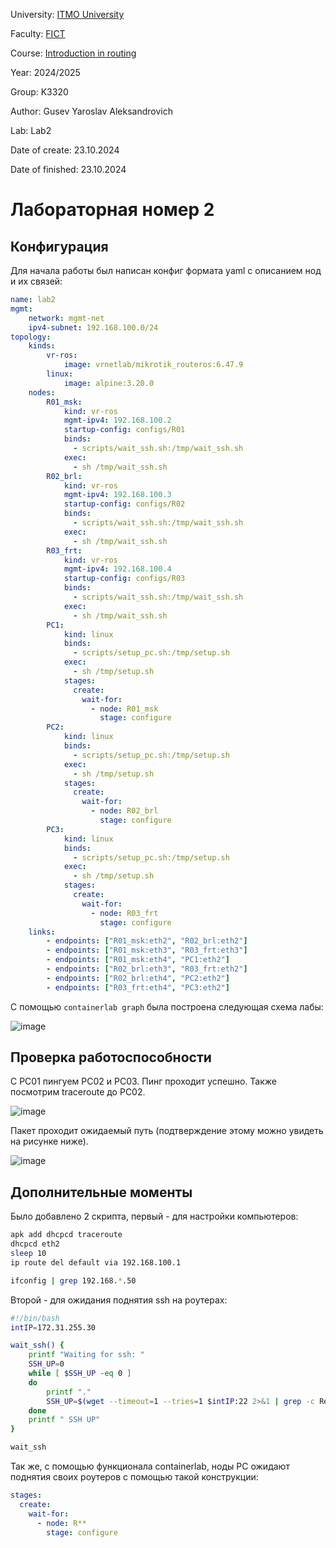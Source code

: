 University: [ITMO University](https://itmo.ru/ru/)

Faculty: [FICT](https://fict.itmo.ru)

Course: [Introduction in routing](https://github.com/itmo-ict-faculty/introduction-in-routing)

Year: 2024/2025

Group: K3320

Author: Gusev Yaroslav Aleksandrovich

Lab: Lab2

Date of create: 23.10.2024

Date of finished: 23.10.2024


# Лабораторная номер 2

## Конфигурация

Для начала работы был написан конфиг формата yaml с описанием нод и их связей:

```yaml
name: lab2
mgmt:
    network: mgmt-net
    ipv4-subnet: 192.168.100.0/24
topology:
    kinds:
        vr-ros:
            image: vrnetlab/mikrotik_routeros:6.47.9
        linux:
            image: alpine:3.20.0
    nodes:
        R01_msk:
            kind: vr-ros
            mgmt-ipv4: 192.168.100.2
            startup-config: configs/R01
            binds:
              - scripts/wait_ssh.sh:/tmp/wait_ssh.sh
            exec:
              - sh /tmp/wait_ssh.sh
        R02_brl:
            kind: vr-ros
            mgmt-ipv4: 192.168.100.3
            startup-config: configs/R02
            binds:
              - scripts/wait_ssh.sh:/tmp/wait_ssh.sh
            exec:
              - sh /tmp/wait_ssh.sh
        R03_frt:
            kind: vr-ros
            mgmt-ipv4: 192.168.100.4
            startup-config: configs/R03
            binds:
              - scripts/wait_ssh.sh:/tmp/wait_ssh.sh
            exec:
              - sh /tmp/wait_ssh.sh
        PC1:
            kind: linux
            binds:
              - scripts/setup_pc.sh:/tmp/setup.sh
            exec:
              - sh /tmp/setup.sh
            stages:
              create:
                wait-for:
                  - node: R01_msk
                    stage: configure 
        PC2:
            kind: linux
            binds:
              - scripts/setup_pc.sh:/tmp/setup.sh
            exec:
              - sh /tmp/setup.sh
            stages:
              create:
                wait-for:
                  - node: R02_brl
                    stage: configure
        PC3:
            kind: linux
            binds:
              - scripts/setup_pc.sh:/tmp/setup.sh
            exec:
              - sh /tmp/setup.sh
            stages:
              create:
                wait-for:
                  - node: R03_frt
                    stage: configure
    links:
        - endpoints: ["R01_msk:eth2", "R02_brl:eth2"]
        - endpoints: ["R01_msk:eth3", "R03_frt:eth3"]
        - endpoints: ["R01_msk:eth4", "PC1:eth2"]
        - endpoints: ["R02_brl:eth3", "R03_frt:eth2"]
        - endpoints: ["R02_brl:eth4", "PC2:eth2"]
        - endpoints: ["R03_frt:eth4", "PC3:eth2"]
```

С помощью `containerlab graph` была построена следующая схема лабы:

![image](https://github.com/user-attachments/assets/3aa110d4-7a15-4b04-9d7e-bae81493f00a)

## Проверка работоспособности

С PC01 пингуем PC02 и PC03. Пинг проходит успешно. Также посмотрим traceroute до PC02.

![image](https://github.com/user-attachments/assets/f5ce18e4-1b0e-4736-84e0-c6d315dd1321)

Пакет проходит ожидаемый путь (подтверждение этому можно увидеть на рисунке ниже).

![image](https://github.com/user-attachments/assets/9eb04cf6-4c12-4c98-9eed-6fff96d6087e)

## Дополнительные моменты

Было добавлено 2 скрипта, первый - для настройки компьютеров:

```bash
apk add dhcpcd traceroute
dhcpcd eth2
sleep 10
ip route del default via 192.168.100.1

ifconfig | grep 192.168.*.50
```

Второй - для ожидания поднятия ssh на роутерах:

```bash
#!/bin/bash
intIP=172.31.255.30

wait_ssh() {
    printf "Waiting for ssh: "
    SSH_UP=0
    while [ $SSH_UP -eq 0 ]
    do
        printf "."
        SSH_UP=$(wget --timeout=1 --tries=1 $intIP:22 2>&1 | grep -c Read);
    done
    printf " SSH UP"
}

wait_ssh
```

Так же, с помощью функционала containerlab, ноды PC ожидают поднятия своих роутеров с помощью такой конструкции:
```yaml
stages:
  create:
    wait-for:
      - node: R**
        stage: configure
```


